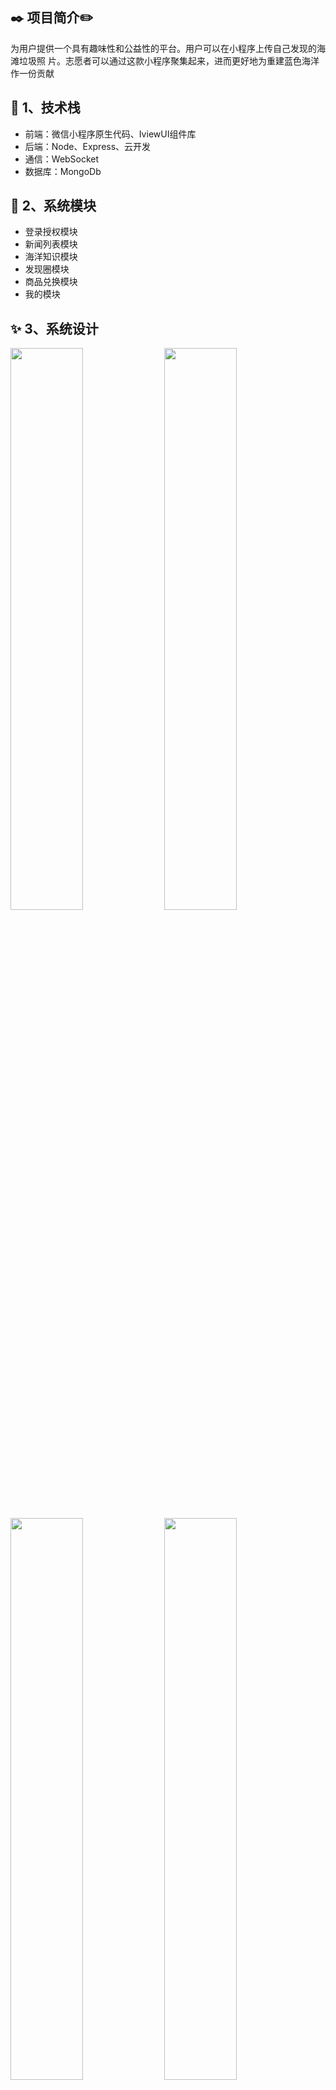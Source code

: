  ## :black_nib: 项目简介:pencil2:
 为用户提供一个具有趣味性和公益性的平台。用户可以在小程序上传自己发现的海滩垃圾照
片。志愿者可以通过这款小程序聚集起来，进而更好地为重建蓝色海洋作一份贡献
	
## :whale: 1、技术栈
- 前端：微信小程序原生代码、IviewUI组件库
- 后端：Node、Express、云开发
- 通信：WebSocket
- 数据库：MongoDb

## :frog: 2、系统模块
- 登录授权模块
- 新闻列表模块
- 海洋知识模块
- 发现圈模块
- 商品兑换模块
- 我的模块

## ✨ 3、系统设计
<img width="48%" src="https://user-images.githubusercontent.com/39822906/157384087-64ba0b1d-76dd-4548-a5be-0aa747099abf.png" />	
<img width="48%"  src="https://user-images.githubusercontent.com/39822906/157384124-549e7de4-a379-4501-b057-767d9fb4f867.png" />	
<img width="48%"  src="https://user-images.githubusercontent.com/39822906/157384399-81e7a588-01f8-4251-b063-03c7feceeb1c.png" />
<img width="48%"  src="https://user-images.githubusercontent.com/39822906/157384526-b1f5c812-4b91-4ae3-a0f6-d661ab1e7e91.png" />
<img width="48%"  src="https://user-images.githubusercontent.com/39822906/157384539-e48d1413-3574-485c-a8a2-95930957371f.png" />

## 💯 4、系统原型
<img width="90%" align="middle"  src="https://user-images.githubusercontent.com/39822906/157384685-713aae77-6193-4163-b5c8-1b3ed806d114.png" />

## 🐯 5、系统截图
- 首页模块

通过二维码等途径关注小程序，已授权登录的用户可直接进入如图 5.1 首页页面。该页面的地图会向用户展示邻近海滩，点击地图上的图标（红色代表发现圈中后台审核通过的受污染地，后文有解释发现圈）可导航到该海滩，且把所在位置显示在文本框。此外该页面可进入发现页面、志愿者页面、冷知识页面。

<img width="90%" align="middle"  src="https://user-images.githubusercontent.com/39822906/157384876-3525e18f-6001-44b5-80e0-317020160b8e.png" />

- 发现冷知识模块

如图 5.2 为发现页面，用户可在该页面通过文字加图片的形式提交自己发现的周遭环境的受污染情况或文明清理垃圾等行为，等待后台审核。若通过审核则
可获得一定数量的“爱心”奖励。如图 5.3 为冷知识页面，用户可在该页面了解到海洋的冷知识，该页面每次
进入都会有不同的内容，内容会定时更新。

<img width="90%" align="middle"  src="https://user-images.githubusercontent.com/39822906/157385003-6d3f7bf8-fbcc-4dd9-b0a5-ab1dcbfb64fb.png" />

- 志愿者模块

如图 5.4 为志愿者页面，里面会排列志愿者活动，用户可在搜索框按关键字搜索带有关键字的志愿者活动。点击活动可进入相应志愿者活动详情页

<img width="90%" align="middle"  src="https://user-images.githubusercontent.com/39822906/157385022-d29eb29b-4e5f-4f8d-9324-3089408477f5.png" />

- 志愿活动模块

如图 5.5所示。在志愿活动详情页中，点击生成图可生成相应的活动邀请图保存到用户手机相册中，点击该页面的地图可导航至志愿活动目的地，志愿者名片将显示已加入的志愿的的头像以及加入日期。左下角将显示已加入的志愿者数目，若数目等于最大人数时，该志愿活动人数将不会增加，用户不能加入活动。

<img width="90%" align="middle"  src="https://user-images.githubusercontent.com/39822906/157385052-12dabd93-7ac5-4340-8669-9ebd054a06a1.png" />

- 发现圈模块

如下图 5.6 为圈子页面，用户可根据喜好筛选自己社区显示的信息的类别，点击选择进入发现圈或是日常生活圈。用户可在这两个圈内进行发布文字或图片、评论、点赞等活动，管理员通过审核用户发布的内容、评论互动活跃，点赞数较多相应的奖励一定数量的“爱心”。

<img width="90%" align="middle"  src="https://user-images.githubusercontent.com/39822906/157385098-4146c9bf-6b21-4165-aa38-a2554f80fb9c.png" />

如图 5.7 所示为发现圈，用户在发布的发现经后台审核后会显示在该页面，该页面的地图可点击进行导航到目的地。点击分享可生成图片保存至相册分享给好友。

<img width="90%" align="middle"  src="https://user-images.githubusercontent.com/39822906/157385108-4b9071dd-b569-4c61-b958-c17b84898814.png" />

- 生活圈模块

如图 5.8 所示为生活圈，用户点击黄色图标可进行发圈。图 5.9 为编写生活圈页面。该页面除了文字和图片以外，还可以选择标签进行内容发布。

<img width="90%" align="middle"  src="https://user-images.githubusercontent.com/39822906/157385121-32559627-bef1-4a18-91d6-ecfb2b872669.png" />

如图 5.10 所示为标签选择页。用户可以在此页面选择发布生活圈所要用到的标签。如图 5.11 为标签详情页。

<img width="90%" align="middle"  src="https://user-images.githubusercontent.com/39822906/157385140-225f91e1-bff4-4141-9830-0cc5becc068a.png" />

- 兑换模块

如图所示 5.12-5.16 的页面均为兑换的功能页面。用户在如图 5.12 兑换中挑选想要兑换的物品，点击进入选中物品的详情页如图 5.13。将物品加入兑换车，在 5.14 兑换车页面中可进行兑换物品的选中和数量的增减。提交兑换后，兑换订单将分成四种状态，在该页面中点击物流可进行物流信息的查看。

<img width="90%" align="middle"  src="https://user-images.githubusercontent.com/39822906/157385166-a70a37d8-dc38-4072-8287-b06c66aa4427.png" />
<img width="90%" align="middle"  src="https://user-images.githubusercontent.com/39822906/157385187-a0319b06-65e9-4040-bc03-be1986e02c91.png" />

- 新闻模块

在此页面下面会进行新闻的实时推送，给予用户不一样的功能体验。如图5.17 为新闻页面。新闻类别分为视频、图文，图文又分为推荐、热点、搞笑。推荐下面又有小分类：社会、财经、美食、科普、艺术。在新闻功能的实现中用到了 wxParse 将 html 格式的内容解析显示在小程序中，如图 5.18 新闻详情页所示。

<img width="90%" align="middle"  src="https://user-images.githubusercontent.com/39822906/157385207-3e580b06-26bf-48fa-8bdc-ef0611fcafe6.png" />

- 我的模块

此如图 5.19 主要是用户操作。如图 5.20 用户信息：填写用户电话和常用地址，用于兑换物品的寄送，更改邮箱信息必须进行邮箱验证。我的社区记录：此页面会将用户在发现圈和日常生活圈发布的内容记录下来，方便用户自己查看。意见反馈：此处用户可提出使用该小程序后遇到的问题以及功能建议。关于我们：写有一些关于我们开发团队的话，以及联系方式。我的组织：用户可在该页面查看加入的志愿者活动，点击活动进入相应的群聊进行即时聊天，如图 5.21 用户可在聊天页面发布表情包，查看历史聊天记录等。如图 5.22 这里运用 webSocket心跳检测，即在服务器重启时会自动进行重新连接，给予用户更好的体验。如图5.23 再次进入房间表示重连成功。

<img width="90%" align="middle"  src="https://user-images.githubusercontent.com/39822906/157385231-998d0676-947e-42c3-b913-d7725f4a0bd5.png" />
<img width="90%" align="middle"  src="https://user-images.githubusercontent.com/39822906/157385253-cb7a92b6-bfad-48ce-ac88-90d882c26628.png" />


